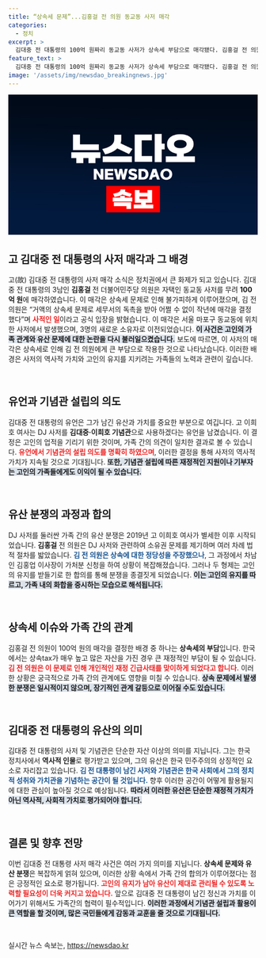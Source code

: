 ```yaml
---
title: “상속세 문제”...김홍걸 전 의원 동교동 사저 매각
categories:
  - 정치
excerpt: >
  김대중 전 대통령의 100억 원짜리 동교동 사저가 상속세 부담으로 매각됐다. 김홍걸 전 의원은 사저 소유권 이전과 기념관 사용 계획 등 유산 분쟁에 대한 뒷이야기를 전하며, 가족 간의 복잡한 관계를 밝혔다. 클릭을 유도하는 이 민감한 결정의 전말은?
feature_text: >
  김대중 전 대통령의 100억 원짜리 동교동 사저가 상속세 부담으로 매각됐다. 김홍걸 전 의원은 사저 소유권 이전과 기념관 사용 계획 등 유산 분쟁에 대한 뒷이야기를 전하며, 가족 간의 복잡한 관계를 밝혔다. 클릭을 유도하는 이 민감한 결정의 전말은?
image: '/assets/img/newsdao_breakingnews.jpg'
---
```


<p><img src="/assets/img/newsdao_breakingnews.jpg" alt="ranknews 속보" /></p>

<h2 data-ke-size="size26">고 김대중 전 대통령의 사저 매각과 그 배경</h2>

<p data-ke-size="size16">고(故) 김대중 전 대통령의 사저 매각 소식은 정치권에서 큰 화제가 되고 있습니다. 김대중 전 대통령의 3남인 <b>김홍걸</b> 전 더불어민주당 의원은 자택인 동교동 사저를 무려 <b>100억 원</b>에 매각하였습니다. 이 매각은 상속세 문제로 인해 불가피하게 이루어졌으며, 김 전 의원은 “거액의 상속세 문제로 세무서의 독촉을 받아 어쩔 수 없이 작년에 매각을 결정했다”며 <b><span style="color: #ee2323;">사적인 일</span></b>이라고 공식 입장을 밝혔습니다. 이 매각은 서울 마포구 동교동에 위치한 사저에서 발생했으며, 3명의 새로운 소유자로 이전되었습니다. <b><span style="background-color: #21538527;">이 사건은 고인의 가족 관계와 유산 문제에 대한 논란을 다시 불러일으켰습니다.</span></b> 보도에 따르면, 이 사저의 매각은 상속세로 인해 김 전 의원에게 큰 부담으로 작용한 것으로 나타났습니다. 이러한 배경은 사저의 역사적 가치와 고인의 유지를 지키려는 가족들의 노력과 관련이 깊습니다.</p>

<p data-ke-size="size16">&nbsp;</p>

<h2 data-ke-size="size26">유언과 기념관 설립의 의도</h2>

<p data-ke-size="size16">김대중 전 대통령의 유언은 그가 남긴 유산과 가치를 중요한 부분으로 여깁니다. 고 이희호 여사는 DJ 사저를 <b>김대중·이희호 기념관</b>으로 사용하겠다는 유언을 남겼습니다. 이 결정은 고인의 업적을 기리기 위한 것이며, 가족 간의 의견이 일치한 결과로 볼 수 있습니다. <b><span style="color: #ee2323;">유언에서 기념관의 설립 의도를 명확히 하였으며</span></b>, 이러한 결정을 통해 사저의 역사적 가치가 지속될 것으로 기대됩니다. <b><span style="background-color: #21538527;">또한, 기념관 설립에 따른 재정적인 지원이나 기부자는 고인의 가족들에게도 이익이 될 수 있습니다.</span></b></p>

<p data-ke-size="size16">&nbsp;</p>

<h2 data-ke-size="size26">유산 분쟁의 과정과 합의</h2>

<p data-ke-size="size16">DJ 사저를 둘러싼 가족 간의 유산 분쟁은 2019년 고 이희호 여사가 별세한 이후 시작되었습니다. <b>김홍걸</b> 전 의원은 DJ 사저와 관련하여 소유권 문제를 제기하며 여러 차례 법적 절차를 밟았습니다. <b><span style="color: #1a5490;">김 전 의원은 상속에 대한 정당성을 주장했으나</span></b>, 그 과정에서 차남인 김홍업 이사장이 가처분 신청을 하여 상황이 복잡해졌습니다. 그러나 두 형제는 고인의 유지를 받들기로 한 합의를 통해 분쟁을 종결짓게 되었습니다. <b><span style="background-color: #21538527;">이는 고인의 유지를 따르고, 가족 내의 화합을 중시하는 모습으로 해석됩니다.</span></b></p>

<p data-ke-size="size16">&nbsp;</p>

<h2 data-ke-size="size26">상속세 이슈와 가족 간의 관계</h2>

<p data-ke-size="size16">김홍걸 전 의원이 100억 원의 매각을 결정한 배경 중 하나는 <b>상속세의 부담</b>입니다. 한국에서는 상속tax가 매우 높고 많은 자산을 가진 경우 큰 재정적인 부담이 될 수 있습니다. <b><span style="color: #ee2323;">김 전 의원은 이 문제로 인해 개인적인 재정 긴급사태를 맞이하게 되었다고 합니다.</span></b> 이러한 상황은 궁극적으로 가족 간의 관계에도 영향을 미칠 수 있습니다. <b><span style="background-color: #21538527;">상속 문제에서 발생한 분쟁은 일시적이지 않으며, 장기적인 관계 갈등으로 이어질 수도 있습니다.</span></b></p>

<p data-ke-size="size16">&nbsp;</p>

<h2 data-ke-size="size26">김대중 전 대통령의 유산의 의미</h2>

<p data-ke-size="size16">김대중 전 대통령의 사저 및 기념관은 단순한 자산 이상의 의미를 지닙니다. 그는 한국 정치사에서 <b>역사적 인물</b>로 평가받고 있으며, 그의 유산은 한국 민주주의의 상징적인 요소로 자리잡고 있습니다. <b><span style="color: #1a5490;">김 전 대통령이 남긴 사저와 기념관은 한국 사회에서 그의 정치적 성취와 가치관을 기념하는 공간이 될 것입니다.</span></b> 향후 이러한 공간이 어떻게 활용될지에 대한 관심이 높아질 것으로 예상됩니다. <b><span style="background-color: #21538527;">따라서 이러한 유산은 단순한 재정적 가치가 아닌 역사적, 사회적 가치로 평가되어야 합니다.</span></b></p>

<p data-ke-size="size16">&nbsp;</p>

<h2 data-ke-size="size26">결론 및 향후 전망</h2>

<p data-ke-size="size16">이번 김대중 전 대통령 사저 매각 사건은 여러 가지 의미를 지닙니다. <b>상속세 문제와 유산 분쟁</b>은 복잡하게 얽혀 있으며, 이러한 상황 속에서 가족 간의 합의가 이루어졌다는 점은 긍정적인 요소로 평가됩니다. <b><span style="color: #ee2323;">고인의 유지가 남아 유산이 제대로 관리될 수 있도록 노력할 필요성이 더욱 커지고 있습니다.</span></b> 앞으로 김대중 전 대통령이 남긴 정신과 가치를 이어가기 위해서도 가족간의 협력이 필수적입니다. <b><span style="background-color: #21538527;">이러한 과정에서 기념관 설립과 활용이 큰 역할을 할 것이며, 많은 국민들에게 감동과 교훈을 줄 것으로 기대됩니다.</span></b></p>

<p data-ke-size="size16">&nbsp;</p>
실시간 뉴스 속보는, <a href="https://newsdao.kr" rel="dofollow">https://newsdao.kr</a>


